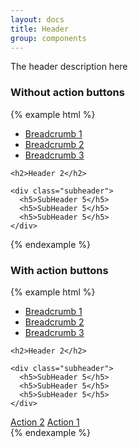 ```yaml
---
layout: docs
title: Header
group: components
---
```


The header description here

### Without action buttons

{% example html %}
<div class="header">
  <div class="left">
    <div class="breadcrumbs">
      <ul class="breadcrumb">
        <li class="breadcrumb-item text-uppercase">
          <a href="#" >Breadcrumb 1</a>
        </li>
        <li class="breadcrumb-item text-uppercase">
          <a href="#" >Breadcrumb 2</a>
        </li>
        <li class="breadcrumb-item text-uppercase">
          <a href="#" >Breadcrumb 3</a>
        </li>
      </ul>
    </div>

    <h2>Header 2</h2>

    <div class="subheader">
      <h5>SubHeader 5</h5>
      <h5>SubHeader 5</h5>
      <h5>SubHeader 5</h5>
    </div>
  </div>

  <div class="right"></div>
</div>
{% endexample %}

### With action buttons

{% example html %}
<div class="header">
  <div class="left">
    <div class="breadcrumbs">
      <ul class="breadcrumb">
        <li class="breadcrumb-item text-uppercase">
          <a href="#" >Breadcrumb 1</a>
        </li>
        <li class="breadcrumb-item text-uppercase">
          <a href="#" >Breadcrumb 2</a>
        </li>
        <li class="breadcrumb-item text-uppercase">
          <a href="#" >Breadcrumb 3</a>
        </li>
      </ul>
    </div>

    <h2>Header 2</h2>

    <div class="subheader">
      <h5>SubHeader 5</h5>
      <h5>SubHeader 5</h5>
      <h5>SubHeader 5</h5>
    </div>
  </div>

  <div class="right">
    <a href="#" class="btn">Action 2</a>
    <a href="#" class="btn">Action 1</a>
  </div>
</div>
{% endexample %}

